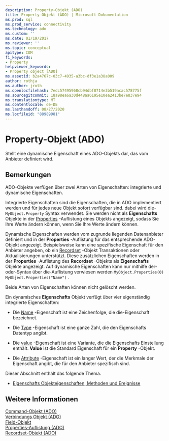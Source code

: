 ```yaml
---
description: Property-Objekt (ADO)
title: Property-Objekt (ADO) | Microsoft-Dokumentation
ms.prod: sql
ms.prod_service: connectivity
ms.technology: ado
ms.custom: ''
ms.date: 01/19/2017
ms.reviewer: ''
ms.topic: conceptual
apitype: COM
f1_keywords:
- Property
helpviewer_keywords:
- Property object [ADO]
ms.assetid: b2a4767c-03c7-4935-a3bc-df3e1a38a009
author: rothja
ms.author: jroth
ms.openlocfilehash: 7edc57495968cb94dbf8714e3b519acac578775f
ms.sourcegitcommit: 18a98ea6a30d448aa6195e10ea2413be7e837e94
ms.translationtype: MT
ms.contentlocale: de-DE
ms.lasthandoff: 08/27/2020
ms.locfileid: "88989981"
---
```

# <a name="property-object-ado"></a>Property-Objekt (ADO)
Stellt eine dynamische Eigenschaft eines ADO-Objekts dar, das vom Anbieter definiert wird.  
  
## <a name="remarks"></a>Bemerkungen  
 ADO-Objekte verfügen über zwei Arten von Eigenschaften: integrierte und dynamische Eigenschaften.  
  
 Integrierte Eigenschaften sind die Eigenschaften, die in ADO implementiert werden und für jedes neue Objekt sofort verfügbar sind. dabei wird die- `MyObject.Property` Syntax verwendet. Sie werden nicht als **Eigenschafts** Objekte in der [Properties](./properties-collection-ado.md) -Auflistung eines Objekts angezeigt, sodass Sie Ihre Werte ändern können, wenn Sie Ihre Werte ändern können.  
  
 Dynamische Eigenschaften werden vom zugrunde liegenden Datenanbieter definiert und in der **Properties** -Auflistung für das entsprechende ADO-Objekt angezeigt. Beispielsweise kann eine spezifische Eigenschaft für den Anbieter angeben, ob ein [Recordset](./recordset-object-ado.md) -Objekt Transaktionen oder Aktualisierungen unterstützt. Diese zusätzlichen Eigenschaften werden in der **Properties** -Auflistung des **Recordset** -Objekts als **Eigenschafts** Objekte angezeigt. Auf dynamische Eigenschaften kann nur mithilfe der-oder-Syntax über die-Auflistung verwiesen werden `MyObject.Properties(0)` `MyObject.Properties("Name")` .  
  
 Beide Arten von Eigenschaften können nicht gelöscht werden.  
  
 Ein dynamisches **Eigenschafts** Objekt verfügt über vier eigenständig integrierte Eigenschaften:  
  
-   Die [Name](./name-property-ado.md) -Eigenschaft ist eine Zeichenfolge, die die-Eigenschaft bezeichnet.  
  
-   Die [Type](./type-property-ado.md) -Eigenschaft ist eine ganze Zahl, die den Eigenschafts Datentyp angibt.  
  
-   Die [value](./value-property-ado.md) -Eigenschaft ist eine Variante, die die Eigenschafts Einstellung enthält. **Value** ist die Standard Eigenschaft für ein **Property** -Objekt.  
  
-   Die [Attribute](./attributes-property-ado.md) -Eigenschaft ist ein langer Wert, der die Merkmale der Eigenschaft angibt, die für den Anbieter spezifisch sind.  
  
 Dieser Abschnitt enthält das folgende Thema.  
  
-   [Eigenschafts Objekteigenschaften, Methoden und Ereignisse](./property-object-properties-methods-and-events.md)  
  
## <a name="see-also"></a>Weitere Informationen  
 [Command-Objekt (ADO)](./command-object-ado.md)   
 [Verbindungs Objekt (ADO)](./connection-object-ado.md)   
 [Field-Objekt](./field-object.md)   
 [Properties-Auflistung (ADO)](./properties-collection-ado.md)   
 [Recordset-Objekt (ADO)](./recordset-object-ado.md)